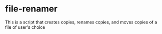 # file-renamer
This is a script that creates copies, renames copies, and moves copies of a file of user's choice
